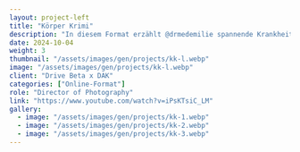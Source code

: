 ```yaml
---
layout: project-left
title: "Körper Krimi"
description: "In diesem Format erzählt @drmedemilie spannende Krankheitsgeschichten und beleuchtet wichtige Gesundheitsthemen."
date: 2024-10-04
weight: 3
thumbnail: "/assets/images/gen/projects/kk-l.webp"
image: "/assets/images/gen/projects/kk-l.webp"
client: "Drive Beta x DAK"
categories: ["Online-Format"]
role: "Director of Photography"
link: "https://www.youtube.com/watch?v=iPsKTsiC_LM"
gallery:
  - image: "/assets/images/gen/projects/kk-1.webp"
  - image: "/assets/images/gen/projects/kk-2.webp"
  - image: "/assets/images/gen/projects/kk-3.webp"
---
```


